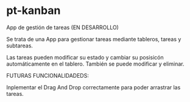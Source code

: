 # pt-kanban
App de gestión de tareas (EN DESARROLLO)

Se trata de una App para gestionar tareas mediante tableros, tareas y subtareas.

Las tareas pueden modificar su estado y cambiar su posisicón automáticamente en el tablero. También se puede modificar y eliminar.

FUTURAS FUNCIONALIDADEDS:

Inplementar el Drag And Drop correctamente para poder arrastrar las tareas.
